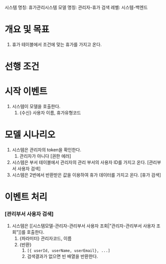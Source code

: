 시스템 명칭: 휴가관리시스템
모델 명칭: 관리자-휴가 검색
레벨: 시스템-백엔드

# 개요 및 목표
1. 휴가 테이블에서 조건에 맞는 휴가를 가지고 온다.

# 선행 조건


# 시작 이벤트
1. 시스템이 모델을 호출한다.
	1. {수신} 사용자 이름, 휴가유형코드

# 모델 시나리오
1. 시스템은 관리자의 token을 확인한다. 
	1. 관리자가 아니다 [권한 에러]
2. 시스템은 부서 테이블에서 관리자의 관리 부서의 사용자 ID를 가지고 온다. [관리부서 사용자 검색]
3. 시스템은 2번에서 반환받은 값을 이용하여 휴가 데이터를 가지고 온다. [휴가 검색]

# 이벤트 처리
### [관리부서 사용자 검색]
1. 시스템은 [[시스템모델-관리자-관리부서 사용자 조회|"관리자-관리부서 사용자 조회"]]를 호출한다.
	1. {파라미터} 관리자코드, 이름
	2. {반환}
		1. ```[{ userId, userName, userEmail}, ...]```
		2. 검색결과가 없으면 빈 배열을 반환한다.